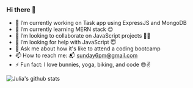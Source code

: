 ### Hi there 👋

- 🔭 I’m currently working on Task app using ExpressJS and MongoDB
- 🌱 I’m currently learning MERN stack 😊
- 👯 I’m looking to collaborate on JavaScript projects 👯‍♀️
- 🤔 I’m looking for help with JavaScript 😇
- 💬 Ask me about how it's like to attend a coding bootcamp
- 📫 How to reach me: 📬 sunday6pm@gmail.com
- ⚡ Fun fact: I love bunnies, yoga, biking, and code 😎✌️

![Julia's github stats](https://github-readme-stats.vercel.app/api?username=JuliaTe&show_icons=true&theme=radical)
